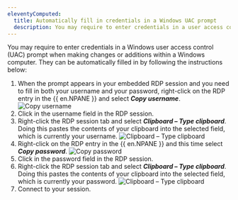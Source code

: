 ```yaml
---
eleventyComputed:
  title: Automatically fill in credentials in a Windows UAC prompt
  description: You may require to enter credentials in a user access control (UAC) prompt when making changes or additions within a Windows computer.
---
```

You may require to enter credentials in a Windows user access control (UAC) prompt when making changes or additions within a Windows computer. They can be automatically filled in by following the instructions below: 

1. When the prompt appears in your embedded RDP session and you need to fill in both your username and your password, right-click on the RDP entry in the {{ en.NPANE }} and select ***Copy username***.
![Copy username](https://cdnweb.devolutions.net/docs/RDMW2035_2024_1.png)
1. Click in the username field in the RDP session.
1. Right-click the RDP session tab and select ***Clipboard – Type clipboard***. Doing this pastes the contents of your clipboard into the selected field, which is currently your username.
![Clipboard – Type clipboard](RDMW2037_2024_1.png)
1. Right-click on the RDP entry in the {{ en.NPANE }} and this time select ***Copy password***.
![Copy password](RDMW2036_2024_1.png)
1. Click in the password field in the RDP session.
1. Right-click the RDP session tab and select ***Clipboard – Type clipboard***. Doing this pastes the contents of your clipboard into the selected field, which is currently your password.
![Clipboard – Type clipboard](RDMW2037_2024_1.png)
1. Connect to your session.